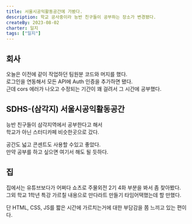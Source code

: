 ```yaml
---
title: 서울시공익활동공간에 가봤다.
description: 학교 공사중이라 능반 친구들이 공부하는 장소가 변경됐다.
createBy: 2023-08-02
charter: 일지
tags: ["일지"]
---
```


## 회사

오늘은 이전에 같이 작업하던 팀원분 코드와 머지를 했다.  
로그인을 연동해서 모든 API에 Auth 인증을 추가하면 됐다.  
근데 cors 에러가 나오고 수정되는 기간이 꽤 걸려서 그 시간에 공부했다.

## SDHS-(삼각지) 서울시공익활동공간

능반 친구들이 삼각지역에서 공부한다고 해서  
학교가 아닌 스터디카페 비슷한곳으로 갔다.

공간도 넓고 콘센트도 사용할 수있고 좋았다.  
만약 공부를 하고 싶으면 여기서 해도 될 듯하다.

## 집

집에서는 유튜브보다가 어쩌다 쇼츠로 주물외전 2기 4화 부분을 봐서 좀 찾아봤다.  
그외 학교 1학년 특강 가르칠 내용으로 만다라트 만들기 타임어택했는데 할 만했다.

단 HTML, CSS, JS를 짧은 시간에 가르치는거에 대한 부담감을 쫌 느끼고 있는 편이다.
